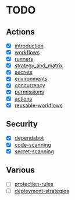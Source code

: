 # TODO

## Actions

- [x] [introduction](docs/actions/introduction.md)
- [x] [workflows](docs/actions/workflows.md)
- [x] [runners](docs/actions/runners.md)
- [x] [strategy_and_matrix](docs/actions/strategy_and_matrix.md)
- [x] [secrets](docs/actions/secrets.md)
- [x] [environments](docs/actions/environments.md)
- [x] [concurrency](docs/actions/concurrency.md)
- [x] [permissions](docs/actions/permissions.md)
- [x] [actions](docs/actions/actions.md)
- [x] [reusable-workflows](docs/actions/reusable_workflows.md)

## Security

- [x] [dependabot](docs/security/dependabot.md)
- [x] [code-scanning](docs/security/code_scanning.md)
- [x] [secret-scanning](docs/security/secret_scanning.md)

## Various

- [ ] [protection-rules](docs/various/branch_protection_rules.md)
- [ ] [deployment-strategies](docs/various/deployment_strategies.md)
